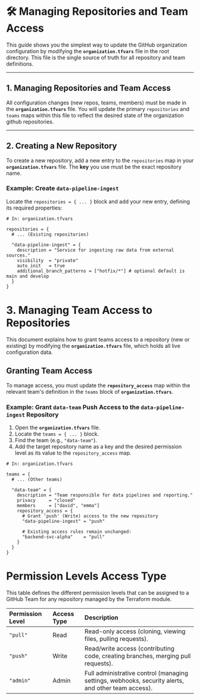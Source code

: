 # 🛠️ Managing Repositories and Team Access

This guide shows you the simplest way to update the GitHub organization configuration by modifying the **`organization.tfvars`** file in the root directory. This file is the single source of truth for all repository and team definitions.

---

## 1. Managing Repositories and Team Access

All configuration changes (new repos, teams, members) must be made in the **`organization.tfvars`** file. You will update the primary `repositories` and `teams` maps within this file to reflect the desired state of the organization github repositories.

---

## 2. Creating a New Repository

To create a new repository, add a new entry to the `repositories` map in your **`organization.tfvars`** file. The **key** you use must be the exact repository name.

### Example: Create `data-pipeline-ingest`

Locate the `repositories = { ... }` block and add your new entry, defining its required properties:

```hcl
# In: organization.tfvars

repositories = {
  # ... (Existing repositories)

  "data-pipeline-ingest" = {
    description = "Service for ingesting raw data from external sources."
    visibility  = "private"
    auto_init   = true
    additional_branch_patterns = ["hotfix/*"] # optional default is main and develop
  }
}
```

# 3. Managing Team Access to Repositories

This document explains how to grant teams access to a repository (new or existing) by modifying the **`organization.tfvars`** file, which holds all live configuration data.

## Granting Team Access

To manage access, you must update the **`repository_access`** map within the relevant team's definition in the `teams` block of **`organization.tfvars`**.

### Example: Grant `data-team` Push Access to the `data-pipeline-ingest` Repository

1.  Open the **`organization.tfvars`** file.
2.  Locate the `teams = { ... }` block.
3.  Find the team (e.g., `"data-team"`).
4.  Add the target repository name as a key and the desired permission level as its value to the `repository_access` map.

```hcl
# In: organization.tfvars

teams = {
  # ... (Other teams)

  "data-team" = {
    description = "Team responsible for data pipelines and reporting."
    privacy     = "closed"
    members     = ["david", "emma"]
    repository_access = {
      # Grant 'push' (Write) access to the new repository
      "data-pipeline-ingest" = "push" 
      
      # Existing access rules remain unchanged:
      "backend-svc-alpha"    = "pull" 
    }
  }
}
```

# Permission Levels Access Type

This table defines the different permission levels that can be assigned to a GitHub Team for any repository managed by the Terraform module.

| Permission Level | Access Type | Description |
| :--- | :--- | :--- |
| `"pull"` | Read | Read-only access (cloning, viewing files, pulling requests). |
| `"push"` | Write | Read/write access (contributing code, creating branches, merging pull requests). |
| `"admin"` | Admin | Full administrative control (managing settings, webhooks, security alerts, and other team access). |